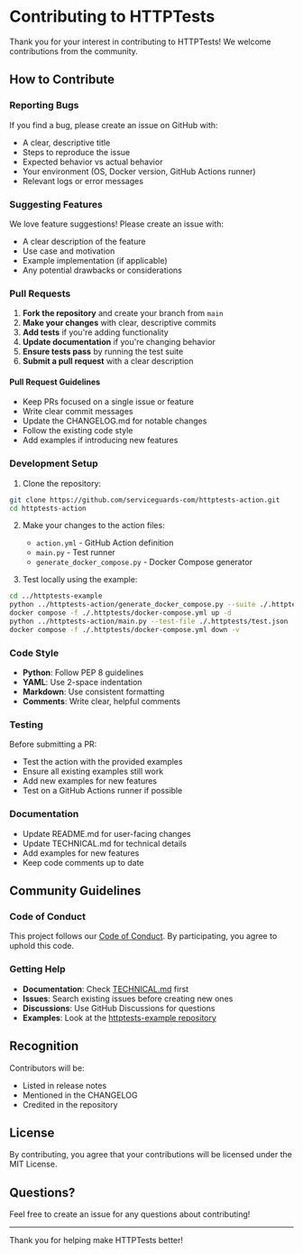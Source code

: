 # Contributing to HTTPTests

Thank you for your interest in contributing to HTTPTests! We welcome contributions from the community.

## How to Contribute

### Reporting Bugs

If you find a bug, please create an issue on GitHub with:
- A clear, descriptive title
- Steps to reproduce the issue
- Expected behavior vs actual behavior
- Your environment (OS, Docker version, GitHub Actions runner)
- Relevant logs or error messages

### Suggesting Features

We love feature suggestions! Please create an issue with:
- A clear description of the feature
- Use case and motivation
- Example implementation (if applicable)
- Any potential drawbacks or considerations

### Pull Requests

1. **Fork the repository** and create your branch from `main`
2. **Make your changes** with clear, descriptive commits
3. **Add tests** if you're adding functionality
4. **Update documentation** if you're changing behavior
5. **Ensure tests pass** by running the test suite
6. **Submit a pull request** with a clear description

#### Pull Request Guidelines

- Keep PRs focused on a single issue or feature
- Write clear commit messages
- Update the CHANGELOG.md for notable changes
- Follow the existing code style
- Add examples if introducing new features

### Development Setup

1. Clone the repository:
```bash
git clone https://github.com/serviceguards-com/httptests-action.git
cd httptests-action
```

2. Make your changes to the action files:
   - `action.yml` - GitHub Action definition
   - `main.py` - Test runner
   - `generate_docker_compose.py` - Docker Compose generator

3. Test locally using the example:
```bash
cd ../httptests-example
python ../httptests-action/generate_docker_compose.py --suite ./.httptests --output ./.httptests/docker-compose.yml
docker compose -f ./.httptests/docker-compose.yml up -d
python ../httptests-action/main.py --test-file ./.httptests/test.json
docker compose -f ./.httptests/docker-compose.yml down -v
```

### Code Style

- **Python**: Follow PEP 8 guidelines
- **YAML**: Use 2-space indentation
- **Markdown**: Use consistent formatting
- **Comments**: Write clear, helpful comments

### Testing

Before submitting a PR:
- Test the action with the provided examples
- Ensure all existing examples still work
- Add new examples for new features
- Test on a GitHub Actions runner if possible

### Documentation

- Update README.md for user-facing changes
- Update TECHNICAL.md for technical details
- Add examples for new features
- Keep code comments up to date

## Community Guidelines

### Code of Conduct

This project follows our [Code of Conduct](CODE_OF_CONDUCT.md). By participating, you agree to uphold this code.

### Getting Help

- **Documentation**: Check [TECHNICAL.md](TECHNICAL.md) first
- **Issues**: Search existing issues before creating new ones
- **Discussions**: Use GitHub Discussions for questions
- **Examples**: Look at the [httptests-example repository](https://github.com/serviceguards-com/httptests-example)

## Recognition

Contributors will be:
- Listed in release notes
- Mentioned in the CHANGELOG
- Credited in the repository

## License

By contributing, you agree that your contributions will be licensed under the MIT License.

## Questions?

Feel free to create an issue for any questions about contributing!

---

Thank you for helping make HTTPTests better!

